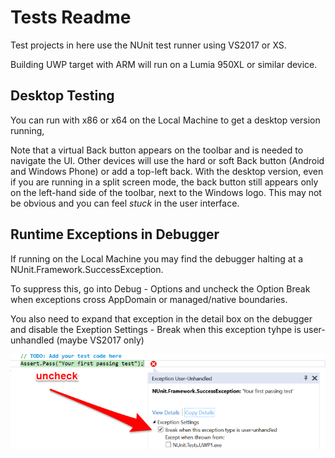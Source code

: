 Tests Readme 
==========

Test projects in here use the NUnit test runner using VS2017 or XS.

Building UWP target with ARM will run on a Lumia 950XL or similar device.


Desktop Testing
---------------
You can run with x86 or x64 on the Local Machine to get a desktop version running, 

Note that a virtual Back button appears on the toolbar and is needed to navigate the UI. Other devices will use the hard or soft Back button (Android and Windows Phone) or add a top-left back. With the desktop version, even if you are running in a split screen mode, the back button still appears only on the left-hand side of the toolbar, next to the Windows logo. This may not be obvious and you can feel _stuck_ in the user interface.

Runtime Exceptions in Debugger
------------------------------
If running on the Local Machine you may find the debugger halting at a NUnit.Framework.SuccessException.

To suppress this, go into Debug - Options  and uncheck the Option
Break when exceptions cross AppDomain or managed/native boundaries.

You also need to expand that exception in the detail box on the debugger and disable the 
Exeption Settings - Break when this exception tyhpe is user-unhandled (maybe VS2017 only)

![](README._exception.png)
